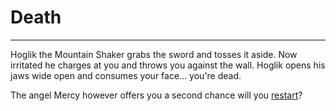 # Death
---
Hoglik the Mountain Shaker grabs the sword and tosses it aside. Now irritated he charges at you and throws you against the wall. Hoglik opens his jaws wide open and consumes your face... you're dead.

The angel Mercy however offers you a second chance will you [restart](class.md)?